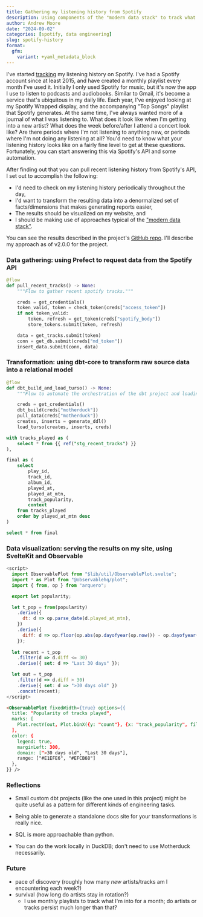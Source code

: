 ```yaml
---
title: Gathering my listening history from Spotify
description: Using components of the "modern data stack" to track what I've been listening to on a daily basis.
author: Andrew Moore
date: "2024-09-02"
categories: [spotify, data engineering]
slug: spotify-history
format:
  gfm:
    variant: +yaml_metadata_block
---
```


I've started [tracking](/projects/spotify) my listening history on Spotify. I've had a Spotify account since at least 2015, and have created a monthly playlist every month I've used it. Initially I only used Spotify for music, but it's now the app I use to listen to podcasts and audiobooks. Similar to Gmail, it's become a service that's ubiquitous in my daily life. Each year, I've enjoyed looking at my Spotify Wrapped display, and the accompanying "Top Songs" playlist that Spotify generates. At the same time, I've always wanted more of a journal of what I was listening to. What does it look like when I'm getting into a new artist? What does the week before/after I attend a concert look like? Are there periods where I'm not listening to anything new, or periods where I'm not doing any listening at all? You'd need to know what your listening history looks like on a fairly fine level to get at these questions. Fortunately, you can start answering this via Spotify's API and some automation.

After finding out that you can pull recent listening history from Spotify's API, I set out to accomplish the following:

- I'd need to check on my listening history periodically throughout the day,
- I'd want to transform the resulting data into a denormalized set of facts/dimensions that makes generating reports easier,
- The results should be visualized on my website, and
- I should be making use of approaches typical of the ["modern data stack"]().

You can see the results described in the project's [GitHub repo](https://github.com/ndrewwm/spotify-tracks). I'll describe my approach as of v2.0.0 for the project.

### Data gathering: using Prefect to request data from the Spotify API

```python
@flow
def pull_recent_tracks() -> None:
    """Flow to gather recent spotify tracks."""

    creds = get_credentials()
    token_valid, token = check_token(creds["access_token"])
    if not token_valid:
        token, refresh = get_token(creds["spotify_body"])
        store_tokens.submit(token, refresh)

    data = get_tracks.submit(token)
    conn = get_db.submit(creds["md_token"])
    insert_data.submit(conn, data)
```

### Transformation: using dbt-core to transform raw source data into a relational model

```python
@flow
def dbt_build_and_load_turso() -> None:
    """Flow to automate the orchestration of the dbt project and loading of turso db."""

    creds = get_credentials()
    dbt_build(creds["motherduck"])
    pull_data(creds["motherduck"])
    creates, inserts = generate_ddl()
    load_turso(creates, inserts, creds)
```

```sql
with tracks_played as (
    select * from {{ ref("stg_recent_tracks") }}
),

final as (
    select
        play_id,
        track_id,
        album_id,
        played_at,
        played_at_mtn,
        track_popularity,
        context
    from tracks_played
    order by played_at_mtn desc
)

select * from final
```

### Data visualization: serving the results on my site, using SvelteKit and Observable

```js
<script>
  import ObservablePlot from "$lib/util/ObservablePlot.svelte";
  import * as Plot from "@observablehq/plot";
  import { from, op } from "arquero";

  export let popularity;

  let t_pop = from(popularity)
    .derive({
      dt: d => op.parse_date(d.played_at_mtn),
    })
    .derive({
      diff: d => op.floor(op.abs(op.dayofyear(op.now()) - op.dayofyear(d.dt))),
    });
  
  let recent = t_pop
    .filter(d => d.diff <= 30)
    .derive({ set: d => "Last 30 days" });

  let out = t_pop
    .filter(d => d.diff > 30)
    .derive({ set: d => ">30 days old" })
    .concat(recent);
</script>
```

```html
<ObservablePlot fixedWidth={true} options={{
  title: "Popularity of tracks played",
  marks: [
    Plot.rectY(out, Plot.binX({y: "count"}, {x: "track_popularity", fill: "set"}))
  ],
  color: {
    legend: true,
    marginLeft: 300,
    domain: [">30 days old", "Last 30 days"],
    range: ["#E1EFE6", "#EFCB68"]
  },
}} />
```

### Reflections

- Small custom dbt projects (like the one used in this project) might be quite useful as a pattern for different kinds of engineering tasks.

- Being able to generate a standalone docs site for your transformations is really nice.

- SQL is more approachable than python.

- You can do the work locally in DuckDB; don't need to use Motherduck necessarily.

### Future

- pace of discovery (roughly how many *new* artists/tracks am I encountering each week?)
- survival (how long do artists stay in rotation?)
  - I use monthly playlists to track what I'm into for a month; do artists or tracks persist much longer than that?

